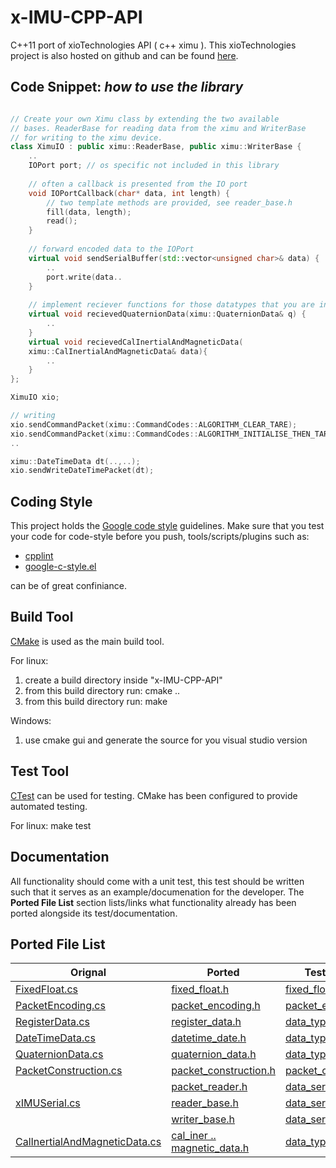 x-IMU-CPP-API
=============

C++11 port of xioTechnologies API ( c++ ximu ).
This xioTechnologies project is also hosted on github and can be found [here](https://github.com/xioTechnologies/x-IMU-GUI).

Code Snippet: *how to use the library*
------------------------------------
``` cpp

// Create your own Ximu class by extending the two available
// bases. ReaderBase for reading data from the ximu and WriterBase
// for writing to the ximu device. 
class XimuIO : public ximu::ReaderBase, public ximu::WriterBase {
    ..
    IOPort port; // os specific not included in this library
    
    // often a callback is presented from the IO port
    void IOPortCallback(char* data, int length) {
        // two template methods are provided, see reader_base.h        
        fill(data, length);
        read();
    }
    
    // forward encoded data to the IOPort
    virtual void sendSerialBuffer(std::vector<unsigned char>& data) {
        ..
        port.write(data..
    }
    
    // implement reciever functions for those datatypes that you are interested in
    virtual void recievedQuaternionData(ximu::QuaternionData& q) {
        ..  
    }
    virtual void recievedCalInertialAndMagneticData(
    ximu::CalInertialAndMagneticData& data){
        ..        
    }
};

XimuIO xio;

// writing 
xio.sendCommandPacket(ximu::CommandCodes::ALGORITHM_CLEAR_TARE);
xio.sendCommandPacket(ximu::CommandCodes::ALGORITHM_INITIALISE_THEN_TARE);
..

ximu::DateTimeData dt(..,..);
xio.sendWriteDateTimePacket(dt);
```


Coding Style
------------
This project holds the [Google code style](http://google-styleguide.googlecode.com/svn/trunk/cppguide.html) guidelines.
Make sure that you test your code for code-style before you push, tools/scripts/plugins such as:

+ [cpplint](http://google-styleguide.googlecode.com/svn/trunk/cpplint/cpplint.py)
+ [google-c-style.el](http://google-styleguide.googlecode.com/svn/trunk/google-c-style.el)

can be of great confiniance.

Build Tool
------------
[CMake](http://www.cmake.org) is used as the main build tool.

For linux:
   1. create a build directory inside "x-IMU-CPP-API"
   2. from this build directory run: cmake ..
   3. from this build directory run: make
   
Windows:
   1. use cmake gui and generate the source for you visual studio version

Test Tool
-----------
[CTest](http://www.cmake.org/cmake/help/v2.8.8/ctest.html) can be used for testing.
CMake has been configured to provide automated testing.

For linux: make test 

Documentation
--------------
All functionality should come with a unit test, this test should be written such that it
serves as an example/documenation for the developer. The **Ported File List** section lists/links
what functionality already has been ported alongside its test/documentation.

Ported File List
----------------
| Orignal | Ported | Test/Documentation |
| ------- | ------ | ------------------ |
| [FixedFloat.cs](https://github.com/xioTechnologies/x-IMU-GUI/blob/master/x-IMU%20API/FixedFloat.cs) | [fixed_float.h](https://github.com/Auke-Dirk/x-IMU-CPP-API/blob/master/include/ximuapi/utils/fixed_float.h) | [fixed_float_test.cpp](https://github.com/Auke-Dirk/x-IMU-CPP-API/blob/master/tests/fixed_float_test.cpp)
| [PacketEncoding.cs](https://github.com/xioTechnologies/x-IMU-GUI/blob/master/x-IMU%20API/PacketEncoding.cs) | [packet_encoding.h](https://github.com/Auke-Dirk/x-IMU-CPP-API/blob/master/include/ximuapi/packet/packet_encoding.h)| [packet_encoding_test.cpp](https://github.com/Auke-Dirk/x-IMU-CPP-API/blob/master/tests/packet_encoding_test.cpp)
| [RegisterData.cs](https://github.com/xioTechnologies/x-IMU-GUI/blob/master/x-IMU%20API/RegisterData.cs) | [register_data.h](https://github.com/Auke-Dirk/x-IMU-CPP-API/blob/master/include/ximuapi/data/register_data.h) | [data_types_test.cpp](https://github.com/Auke-Dirk/x-IMU-CPP-API/blob/master/tests/data_types_test.cpp) |
| [DateTimeData.cs](https://github.com/xioTechnologies/x-IMU-GUI/blob/master/x-IMU%20API/DateTimeData.cs) | [datetime_date.h](https://github.com/Auke-Dirk/x-IMU-CPP-API/blob/master/include/ximuapi/data/datetime_data.h) | [data_types_test.cpp](https://github.com/Auke-Dirk/x-IMU-CPP-API/blob/master/tests/data_types_test.cpp) |
| [QuaternionData.cs](https://github.com/xioTechnologies/x-IMU-GUI/blob/master/x-IMU%20API/QuaternionData.cs) | [quaternion_data.h](https://github.com/Auke-Dirk/x-IMU-CPP-API/blob/master/include/ximuapi/data/quaternion_data.h) | [data_types_test.cpp](https://github.com/Auke-Dirk/x-IMU-CPP-API/blob/master/tests/data_types_test.cpp) |
| [PacketConstruction.cs](https://github.com/xioTechnologies/x-IMU-GUI/blob/master/x-IMU%20API/PacketConstruction.cs) | [packet_construction.h](https://github.com/Auke-Dirk/x-IMU-CPP-API/blob/master/include/ximuapi/packet/packet_construction.h) | [packet_construction_test.cpp](https://github.com/Auke-Dirk/x-IMU-CPP-API/blob/master/tests/packet_construction_test.cpp) |
| |[packet_reader.h](https://github.com/Auke-Dirk/x-IMU-CPP-API/blob/master/include/ximuapi/serialization/packet_reader.h)  | [data_serialization_test.cpp](https://github.com/Auke-Dirk/x-IMU-CPP-API/blob/master/tests/data_serialization_test.cpp) |
| [xIMUSerial.cs](https://github.com/xioTechnologies/x-IMU-GUI/blob/master/x-IMU%20API/xIMUserial.cs) | [reader_base.h](https://github.com/Auke-Dirk/x-IMU-CPP-API/blob/master/include/ximuapi/serialization/reader_base.h) | [data_serialization_test.cpp](https://github.com/Auke-Dirk/x-IMU-CPP-API/blob/master/tests/data_serialization_test.cpp) |
||[writer_base.h](https://github.com/Auke-Dirk/x-IMU-CPP-API/blob/master/include/ximuapi/serialization/writer_base.h)| [data_serial_writer_test.cpp](https://github.com/Auke-Dirk/x-IMU-CPP-API/blob/master/tests/data_serial_writer_test.cpp)|
|[CalInertialAndMagneticData.cs](https://github.com/xioTechnologies/x-IMU-GUI/blob/master/x-IMU%20API/CalInertialAndMagneticData.cs)| [cal_iner .. magnetic_data.h](https://github.com/Auke-Dirk/x-IMU-CPP-API/blob/master/include/ximuapi/data/cal_inertial_and_magnetic_data.h) |  [data_types_test.cpp](https://github.com/Auke-Dirk/x-IMU-CPP-API/blob/master/tests/data_types_test.cpp) |
